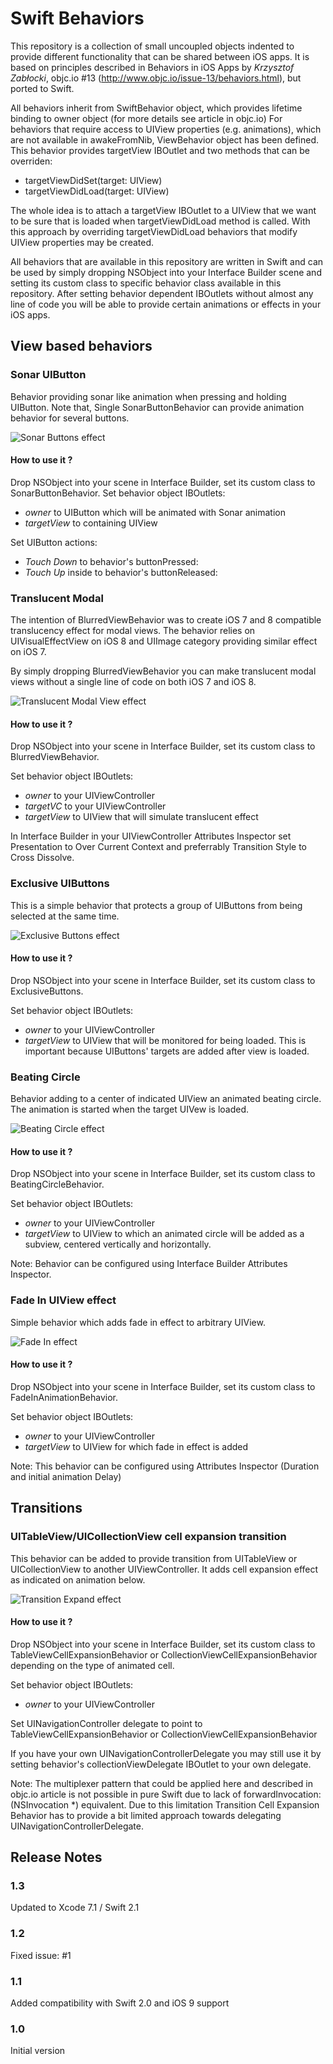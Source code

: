 # Swift Behaviors

This repository is a collection of small uncoupled objects indented to provide different functionality that can be shared between iOS apps.
It is based on principles described in Behaviors in iOS Apps by *Krzysztof Zabłocki*, objc.io #13 (http://www.objc.io/issue-13/behaviors.html), but ported to Swift.

All behaviors inherit from SwiftBehavior object, which provides lifetime binding to owner object (for more details see article in objc.io)
For behaviors that require access to UIView properties (e.g. animations), which are not available in awakeFromNib, ViewBehavior object has been defined.
This behavior provides targetView IBOutlet and two methods that can be overriden:

 * targetViewDidSet(target: UIView)
 * targetViewDidLoad(target: UIView)

The whole idea is to attach a targetView IBOutlet to a UIView that we want to be sure that is loaded when targetViewDidLoad method is called.
With this approach by overriding targetViewDidLoad behaviors that modify UIView properties may be created.

All behaviors that are available in this repository are written in Swift and can be used by simply dropping NSObject into your Interface Builder
 scene and setting its custom class to specific behavior class available in this repository. After setting behavior dependent IBOutlets without almost any line of
 code you will be able to provide certain animations or effects in your iOS apps.

## View based behaviors

### Sonar UIButton

Behavior providing sonar like animation when pressing and holding UIButton. Note that, Single SonarButtonBehavior can provide animation behavior for several buttons.

![Sonar Buttons effect](https://github.com/tgebarowski/SwiftBehaviors/blob/master/img/SonarButtons.gif)

#### How to use it ?

Drop NSObject into your scene in Interface Builder, set its custom class to SonarButtonBehavior.
Set behavior object IBOutlets:

 * *owner* to UIButton which will be animated with Sonar animation
 * *targetView* to containing UIView

Set UIButton actions:

 * *Touch Down* to behavior's buttonPressed:
 * *Touch Up* inside to behavior's buttonReleased:

### Translucent Modal

The intention of BlurredViewBehavior was to create iOS 7 and 8 compatible translucency effect for modal views.
The behavior relies on UIVisualEffectView  on iOS 8 and UIImage category providing similar effect on iOS 7.

By simply dropping BlurredViewBehavior you can make translucent modal views without a single line of code on both iOS 7 and iOS 8.

![Translucent Modal View effect](https://github.com/tgebarowski/SwiftBehaviors/blob/master/img/TranslucentView.gif)

#### How to use it ?

Drop NSObject into your scene in Interface Builder, set its custom class to BlurredViewBehavior.

Set behavior object IBOutlets:

 * *owner* to your UIViewController
 * *targetVC* to your UIViewController
 * *targetView* to UIView that will simulate translucent effect

In Interface Builder in your UIViewController Attributes Inspector set Presentation to Over Current Context
 and preferrably Transition Style to Cross Dissolve.

### Exclusive UIButtons

This is a simple behavior that protects a group of UIButtons from being selected at the same time.

![Exclusive Buttons effect](https://github.com/tgebarowski/SwiftBehaviors/blob/master/img/ExclusiveButtons.gif)

#### How to use it ?

Drop NSObject into your scene in Interface Builder, set its custom class to ExclusiveButtons.

Set behavior object IBOutlets:

 * *owner* to your UIViewController
 * *targetView* to UIView that will be monitored for being loaded. This is important because UIButtons' targets are added after view is loaded.

### Beating Circle

Behavior adding to a center of indicated UIView an animated beating circle. The animation is started when the target UIVew is loaded.

![Beating Circle effect](https://github.com/tgebarowski/SwiftBehaviors/blob/master/img/BeatingCircle.gif)

#### How to use it ?

Drop NSObject into your scene in Interface Builder, set its custom class to BeatingCircleBehavior.

Set behavior object IBOutlets:

 * *owner* to your UIViewController
 * *targetView* to UIView to which an animated circle will be added as a subview, centered vertically and horizontally.

Note: Behavior can be configured using Interface Builder Attributes Inspector.

### Fade In UIView effect

Simple behavior which adds fade in effect to arbitrary UIView.

![Fade In effect](https://github.com/tgebarowski/SwiftBehaviors/blob/master/img/FadeIn.gif)

#### How to use it ?

Drop NSObject into your scene in Interface Builder, set its custom class to FadeInAnimationBehavior.

Set behavior object IBOutlets:

 * *owner* to your UIViewController
 * *targetView* to UIView for which fade in effect is added

Note: This behavior can be configured using Attributes Inspector (Duration and initial animation Delay)

## Transitions

### UITableView/UICollectionView cell expansion transition

This behavior can be added to provide transition from UITableView or UICollectionView to another UIViewController.
It adds cell expansion effect as indicated on animation below.

![Transition Expand effect](https://github.com/tgebarowski/SwiftBehaviors/blob/master/img/TransitionExpand.gif)

#### How to use it ?

Drop NSObject into your scene in Interface Builder, set its custom class to TableViewCellExpansionBehavior or CollectionViewCellExpansionBehavior depending on the type of animated cell.

Set behavior object IBOutlets:

 * *owner* to your UIViewController

Set UINavigationController delegate to point to TableViewCellExpansionBehavior or CollectionViewCellExpansionBehavior

If you have your own UINavigationControllerDelegate you may still use it by setting behavior's collectionViewDelegate IBOutlet to your own delegate.

Note: The multiplexer pattern that could be applied here and described in objc.io article is not possible in pure Swift due to lack of forwardInvocation:(NSInvocation *) equivalent.
Due to this limitation Transition Cell Expansion Behavior has to provide a bit limited approach towards delegating UINavigationControllerDelegate.

## Release Notes

### 1.3
Updated to Xcode 7.1 / Swift 2.1

### 1.2
Fixed issue: #1

### 1.1
Added compatibility with Swift 2.0 and iOS 9 support

### 1.0
Initial version
